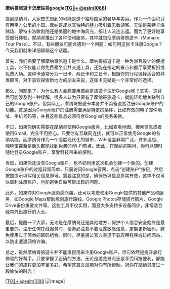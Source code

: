 **摩纳哥旅遊卡怎麽註冊google[[TG💪+ @esim1088](https://t.me/s/esim1088)]**

提到摩纳哥，大家首先想到的可能是这个袖珍国家的奢华与美丽。作为一个面积只有两平方公里的小国，摩纳哥却以其独特的魅力吸引着无数游客。无论是蒙特卡洛赌场、蒙特卡洛歌剧院还是美丽的地中海风光，都让人流连忘返。而为了更好地享受旅行体验，摩纳哥推出了各种便利服务，其中就包括摩纳哥旅遊卡（Monaco Tour Pass）。不过，有些朋友可能会遇到一个问题：如何用这张卡注册Google？今天我们就来详细聊聊这个话题。

首先，我们需要了解摩纳哥旅遊卡是什么。摩纳哥旅遊卡是一种为游客设计的便捷工具，它不仅能让你免费乘坐公共交通工具，还能在指定的景点和餐厅享受折扣或免费入场。这种卡通常分为一日卡、两日卡和三日卡，根据你的行程选择适合的种类即可。对于喜欢探索新地方的朋友来说，这张卡无疑是一个非常好的选择。

那么，问题来了，为什么有人会想要用摩纳哥旅遊卡注册Google呢？其实，这背后可能涉及到一种误解。很多人认为只要有了摩纳哥旅遊卡，就能轻松地关联到自己的Google账户。但实际上，摩纳哥旅遊卡本身并不具备直接注册Google账户的功能。这是因为Google账户的注册需要满足特定的条件，比如有效的电子邮件地址、手机号码等，并且这些信息必须符合Google的服务条款。

不过，如果你确实需要在摩纳哥使用Google服务，比如查看地图、搜索信息或者使用Gmail，完全不用担心。只要你有互联网连接，就可以正常使用Google的各项功能。而摩纳哥作为一个高度现代化的城市，WiFi覆盖非常广泛，许多酒店、咖啡馆甚至是街头都能找到免费的Wi-Fi热点。因此，在摩纳哥期间，你可以随时随地登录Google账户，享受科技带来的便利。

当然，如果你还没有Google账户，也不妨利用这次机会创建一个新的。创建Google账户的过程非常简单，只需访问Google官网，点击“创建账户”按钮，然后按照提示填写相关信息即可。需要注意的是，确保所填信息真实有效，这样不仅可以顺利注册账户，也能避免日后可能出现的问题。

此外，如果你对Google服务感兴趣，还可以考虑使用Google提供的其他产品和服务，如Google Maps帮助规划旅行路线、Google Photos存储旅行照片、Google Drive备份重要文件等。这些工具不仅实用，而且大多支持多设备同步，非常适合经常外出旅行的人士。

最后，提醒一下大家，无论是在摩纳哥还是其他地方，保护个人信息安全始终是最重要的。注册任何在线服务时，请务必注意不要泄露敏感信息，定期更新密码，避免使用过于简单的密码组合。同时，尽量通过官方渠道下载应用程序或访问网站，以防止遭遇网络诈骗。

总之，虽然摩纳哥旅遊卡并不能直接用来注册Google账户，但它依然是提升旅行体验的好帮手。只要掌握了正确的方法，无论是游览景点还是享受科技便利，都能让我们的旅程更加丰富多彩。希望这篇文章能对你有所帮助，祝你在摩纳哥度过一段愉快的时光！

[[TG💪+ @esim1088](https://t.me/s/esim1088) ![Image](https://i.postimg.cc/4NQfJmqS/Snipaste-2025-05-13-00-14-12.png)]